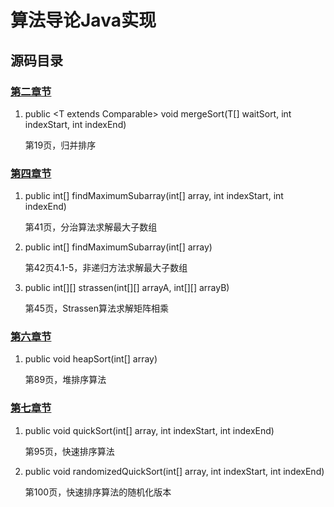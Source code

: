 # 算法导论Java实现

## 源码目录

### [第二章节](src/Chapter2.java)
1. public \<T extends Comparable\> void mergeSort(T[] waitSort, int indexStart, int indexEnd)

    第19页，归并排序

### [第四章节](src/Chapter4.java)
1. public int[] findMaximumSubarray(int[] array, int indexStart, int indexEnd)

    第41页，分治算法求解最大子数组
2. public int[] findMaximumSubarray(int[] array)

    第42页4.1-5，非递归方法求解最大子数组
3. public int[][] strassen(int[][] arrayA, int[][] arrayB)

    第45页，Strassen算法求解矩阵相乘

### [第六章节](src/Chapter6.java)
1. public void heapSort(int[] array)

   第89页，堆排序算法

### [第七章节](src/Chapter6.java)
1. public void quickSort(int[] array, int indexStart, int indexEnd)

   第95页，快速排序算法
2. public void randomizedQuickSort(int[] array, int indexStart, int indexEnd)
   
   第100页，快速排序算法的随机化版本